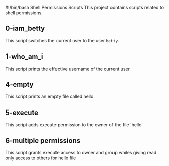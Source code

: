  #!/bin/bash
 Shell Permissions Scripts
This project contains scripts related to shell permissions.

## 0-iam_betty
This script switches the current user to the user `betty`.

## 1-who_am_i
This script prints the effective username of the current user.

## 4-empty
This script prints an empty file called hello.

## 5-execute
This script adds execute permission to the owner of the file 'hello'

## 6-multiple permissions
This script grants execute access to owner and group whiles giving read only access to others for hello file 
